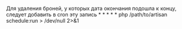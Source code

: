 Для удаления броней, у которых дата окончания подошла к концу, следует добавить в cron эту запись
    * * * * * php /path/to/artisan schedule:run > /dev/null 2>&1

